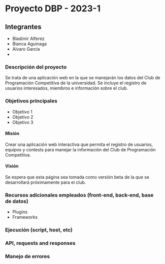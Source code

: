 # Proyecto DBP - 2023-1

## Integrantes

- Bladimir Alferez
- Bianca Aguinaga
- Alvaro García
- 

### Descripción del proyecto

Se trata de una aplicación web en la que se manejarán los datos del Club de Programación Competitiva de la universidad. Se incluye el registro de usuarios interesados, miembros e información sobre el club.

### Objetivos principales

- Objetivo 1
- Objetivo 2
- Objetivo 3

#### Misión

Crear una aplicación web interactiva que permita el registro de usuarios, equipos y contests para manejar la información del Club de Programación Competitiva.

#### Visión

Se espera que esta página sea tomada como versión beta de la que se desarrollará próximamente para el club.

### Recursos adicionales empleados (front-end, back-end, base de datos)

- Plugins
- Frameworks

### Ejecución (script, host, etc)

### API, requests and responses

### Manejo de errores
